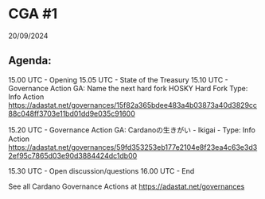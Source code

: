 # CGA #1
20/09/2024

## Agenda:
15.00 UTC - Opening
15.05 UTC - State of the Treasury
15.10 UTC - Governance Action
GA: Name the next hard fork HOSKY Hard Fork
Type: Info Action
https://adastat.net/governances/15f82a365bdee483a4b03873a40d3829cc88c048ff3703e11bd01dd9e035c91600 

15.20 UTC - Governance Action
GA: Cardanoの生きがい - Ikigai -
Type: Info Action
https://adastat.net/governances/59fd353253eb177e2104e8f23ea4c63e3d32ef95c7865d03e90d3884424dc1db00

15.30 UTC - Open discussion/questions
16.00 UTC - End

See all Cardano Governance Actions at
https://adastat.net/governances 

